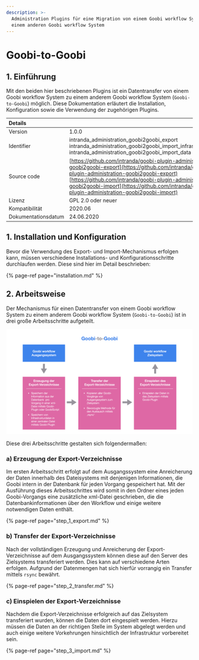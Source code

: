 ```yaml
---
description: >-
  Administration Plugins für eine Migration von einem Goobi workflow System zu
  einem anderen Goobi workflow System
---
```


# Goobi-to-Goobi

## 1. Einführung

Mit den beiden hier beschriebenen Plugins ist ein Datentransfer von einem Goobi workflow System zu einem anderem Goobi workflow System \(`Goobi-to-Goobi`\) möglich. Diese Dokumentation erläutert die Installation, Konfiguration sowie die Verwendung der zugehörigen Plugins.

| Details |  |
| :--- | :--- |
| Version | 1.0.0 |
| Identifier | intranda\_administration\_goobi2goobi\_export  intranda\_administration\_goobi2goobi\_import\_infrastructure  intranda\_administration\_goobi2goobi\_import\_data |
| Source code | [https://github.com/intranda/goobi-plugin-administration-goobi2goobi-export](https://github.com/intranda/goobi-plugin-administration-goobi2goobi-export)  [https://github.com/intranda/goobi-plugin-administration-goobi2goobi-import](https://github.com/intranda/goobi-plugin-administration-goobi2goobi-import) |
| Lizenz | GPL 2.0 oder neuer |
| Kompatibilität | 2020.06 |
| Dokumentationsdatum | 24.06.2020 |

## 1. Installation und Konfiguration

Bevor die Verwendung des Export- und Import-Mechanismus erfolgen kann, müssen verschiedene Installations- und Konfigurationsschritte durchlaufen werden. Diese sind hier im Detail beschrieben:

{% page-ref page="installation.md" %}

## 2. Arbeitsweise

Der Mechanismus für einen Datentransfer von einem Goobi workflow System zu einem anderem Goobi workflow System \(`Goobi-to-Goobi`\) ist in drei große Arbeitsschritte aufgeteilt.

![Funktionsweise des Goobi-to-Goobi Datenaustausches](../../.gitbook/assets/goobi-to-goobi-description_de.png)

Diese drei Arbeitsschritte gestalten sich folgendermaßen:

### a\) Erzeugung der Export-Verzeichnisse

Im ersten Arbeitsschritt erfolgt auf dem Ausgangssystem eine Anreicherung der Daten innerhalb des Dateisystems mit denjenigen Informationen, die Goobi intern in der Datenbank für jeden Vorgang gespeichert hat. Mit der Ausführung dieses Arbeitsschrittes wird somit in den Ordner eines jeden Goobi-Vorgangs eine zusätzliche xml-Datei geschrieben, die die Datenbankinformationen über den Workflow und einige weitere notwendigen Daten enthält.

{% page-ref page="step\_1\_export.md" %}

### b\) Transfer der Export-Verzeichnisse

Nach der vollständigen Erzeugung und Anreicherung der Export-Verzeichnisse auf dem Ausgangssystem können diese auf den Server des Zielsystems transferiert werden. Dies kann auf verschiedene Arten erfolgen. Aufgrund der Datenmengen hat sich hierfür vorrangig ein Transfer mittels `rsync` bewährt.

{% page-ref page="step\_2\_transfer.md" %}

### c\) Einspielen der Export-Verzeichnisse

Nachdem die Export-Verzeichnisse erfolgreich auf das Zielsystem transferiert wurden, können die Daten dort eingespielt werden. Hierzu müssen die Daten an der richtigen Stelle im System abgelegt werden und auch einige weitere Vorkehrungen hinsichtlich der Infrastruktur vorbereitet sein.

{% page-ref page="step\_3\_import.md" %}

